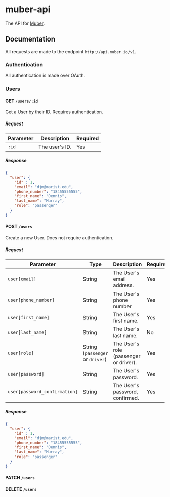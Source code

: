 # muber-api

The API for [Muber](http://muber.io).

## Documentation

All requests are made to the endpoint `http://api.muber.io/v1`.

### Authentication

All authentication is made over OAuth.

### Users


#### GET `/users/:id`

Get a User by their ID. Requires authentication.

##### Request

Parameter | Description    | Required
----------|----------------|-----------
`:id`     | The user's ID. | Yes

##### Response

```json
{
  "user": {
    "id" : 1,
    "email": "djm@marist.edu",
    "phone_number": "18455555555",
    "first_name": "Dennis",
    "last_name": "Murray",
    "role": "passenger"
  }
}
```

#### POST `/users`

Create a new User. Does not require authentication.

##### Request

Parameter                     | Type                             | Description                            | Required
------------------------------|----------------------------------|----------------------------------------|-------------
`user[email]`                 | String                           | The User's email address.              | Yes
`user[phone_number]`          | String                           | The User's phone number                | Yes
`user[first_name]`            | String                           | The User's first name.                 | Yes
`user[last_name]`             | String                           | The User's last name.                  | No
`user[role]`                  | String (`passenger` or `driver`) | The User's role (passenger or driver). | Yes
`user[password]`              | String                           | The User's password.                   | Yes
`user[password_confirmation]` | String                           | The User's password, confirmed.        | Yes

##### Response

```json
{
  "user": {
    "id" : 1,
    "email": "djm@marist.edu",
    "phone_number": "18455555555",
    "first_name": "Dennis",
    "last_name": "Murray",
    "role": "passenger"
  }
}
```

#### PATCH `/users`

#### DELETE `/users`
